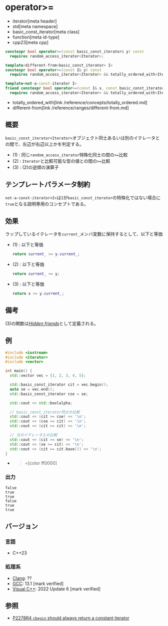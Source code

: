 # operator>=
* iterator[meta header]
* std[meta namespace]
* basic_const_iterator[meta class]
* function[meta id-type]
* cpp23[meta cpp]

```cpp
constexpr bool operator>=(const basic_const_iterator& y) const
  requires random_access_iterator<Iterator>;                                        // (1)

template<different-from<basic_const_iterator> I>
constexpr bool operator>=(const I& y) const
  requires random_access_iterator<Iterator> && totally_ordered_with<Iterator, I>;   // (2)

template<not-a-const-iterator I>
friend constexpr bool operator>=(const I& x, const basic_const_iterator& y)
  requires random_access_iterator<Iterator> && totally_ordered_with<Iterator, I>;   // (3) 非メンバ関数
```
* totally_ordered_with[link /reference/concepts/totally_ordered.md]
* different-from[link /reference/ranges/different-from.md]

## 概要

`basic_const_iterator<Iterator>`オブジェクト同士あるいは別のイテレータとの間で、左辺が右辺以上かを判定する。

- (1) : 同じ`random_access_iterator`特殊化同士の間の`>=`比較
- (2) : `Iterator`と比較可能な型の値との間の`>=`比較
- (3) : (2)の逆順の演算子

## テンプレートパラメータ制約

`not-a-const-iterator<I>`は`I`が`basic_const_iterator`の特殊化ではない場合に`true`となる説明専用のコンセプトである。

## 効果

ラップしているイテレータを`current_`メンバ変数に保持するとして、以下と等価

- (1) : 以下と等価  
    ```cpp
    return current_ >= y.current_;
    ```

- (2) : 以下と等価  
    ```cpp
    return current_ >= y;
    ```

- (3) : 以下と等価  
    ```cpp
    return x >= y.current_;
    ```

## 備考

(3)の関数は[*Hidden friends*](/article/lib/hidden_friends.md)として定義される。

## 例
```cpp example
#include <iostream>
#include <iterator>
#include <vector>

int main() {
  std::vector vec = {1, 2, 3, 4, 5};

  std::basic_const_iterator cit = vec.begin();
  auto se = vec.end();
  std::basic_const_iterator cse = se;

  std::cout << std::boolalpha;

  // basic_const_iterator同士の比較
  std::cout << (cit >= cse) << '\n';
  std::cout << (cse >= cit) << '\n';
  std::cout << (cit >= cit) << '\n';

  // 元のイテレータとの比較
  std::cout << (cit >= se) << '\n';
  std::cout << (se >= cit) << '\n';
  std::cout << (cit >= cit.base()) << '\n';
}
```
* >=[color ff0000]

### 出力
```
false
true
true
false
true
true
```

## バージョン
### 言語
- C++23

### 処理系
- [Clang](/implementation.md#clang): ??
- [GCC](/implementation.md#gcc): 13.1 [mark verified]
- [Visual C++](/implementation.md#visual_cpp): 2022 Update 6 [mark verified]

## 参照

- [P2278R4 `cbegin` should always return a constant iterator](https://www.open-std.org/jtc1/sc22/wg21/docs/papers/2022/p2278r4.html)
